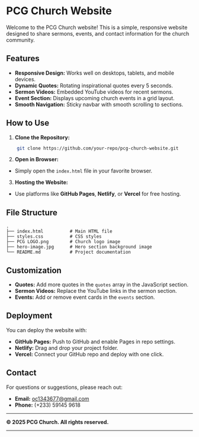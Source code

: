 # PCG Church Website

Welcome to the PCG Church website! This is a simple, responsive website designed to share sermons, events, and contact information for the church community.

## Features

- **Responsive Design:** Works well on desktops, tablets, and mobile devices.
- **Dynamic Quotes:** Rotating inspirational quotes every 5 seconds.
- **Sermon Videos:** Embedded YouTube videos for recent sermons.
- **Event Section:** Displays upcoming church events in a grid layout.
- **Smooth Navigation:** Sticky navbar with smooth scrolling to sections.

## How to Use

1. **Clone the Repository:**
```bash
    git clone https://github.com/your-repo/pcg-church-website.git
```

2. **Open in Browser:**
- Simply open the `index.html` file in your favorite browser.

3. **Hosting the Website:**
- Use platforms like **GitHub Pages**, **Netlify**, or **Vercel** for free hosting.

## File Structure
```
.
├── index.html          # Main HTML file
├── styles.css          # CSS styles
├── PCG LOGO.png        # Church logo image
├── hero-image.jpg      # Hero section background image
└── README.md           # Project documentation
```

## Customization

- **Quotes:** Add more quotes in the `quotes` array in the JavaScript section.
- **Sermon Videos:** Replace the YouTube links in the sermon section.
- **Events:** Add or remove event cards in the `events` section.

## Deployment

You can deploy the website with:

- **GitHub Pages:** Push to GitHub and enable Pages in repo settings.
- **Netlify:** Drag and drop your project folder.
- **Vercel:** Connect your GitHub repo and deploy with one click.

## Contact

For questions or suggestions, please reach out:
- **Email:** oc1343677@gmail.com
- **Phone:** (+233) 59145 9618

---

**© 2025 PCG Church. All rights reserved.**

---



